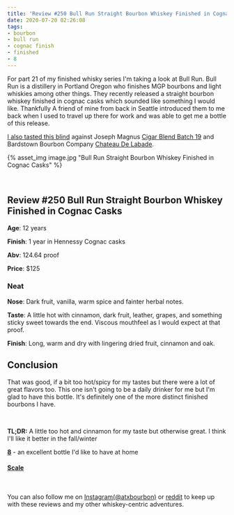 ```yaml
---
title: 'Review #250 Bull Run Straight Bourbon Whiskey Finished in Cognac Casks'
date: 2020-07-20 02:26:08
tags:
- bourbon
- bull run
- cognac finish
- finished
- 8
---
```


For part 21 of my finished whisky series I'm taking a look at Bull Run. Bull Run is a distillery in Portland Oregon who finishes MGP bourbons and light whiskies among other things. They recently released a straight bourbon whiskey finished in cognac casks which sounded like something I would like. Thankfully  A friend of mine from back in Seattle introduced them to me back when I used to travel up there for work and was able to get me a bottle of this release.

[I also tasted this blind](https://www.instagram.com/tv/CC84F-cHy-O/?utm_source=ig_web_copy_link) against Joseph Magnus [Cigar Blend Batch 19](https://atxbourbon.com/2020/07/18/Review-249-Joseph-Magnus-Cigar-Blend-Batch-19/) and Bardstown Bourbon Company [Chateau De Labade](https://atxbourbon.com/2020/06/13/Reviews-237-Bardstown-Bourbon-Company-Chateau-De-Laubade/).

{% asset_img image.jpg "Bull Run Straight Bourbon Whiskey Finished in Cognac Casks" %}

&nbsp;

## Review #250 Bull Run Straight Bourbon Whiskey Finished in Cognac Casks
**Age**: 12 years

**Finish**: 1 year in Hennessy Cognac casks

**Abv**: 124.64 proof

**Price**: $125

### Neat
**Nose**: Dark fruit, vanilla, warm spice and fainter herbal notes.

**Taste**: A little hot with cinnamon, dark fruit, leather, grapes, and something sticky sweet towards the end. Viscous mouthfeel as I would expect at that proof.

**Finish**:  Long, warm and dry with lingering dried fruit, cinnamon and oak.

## Conclusion

That was good, if a bit too hot/spicy for my tastes but there were a lot of great flavors too. This one isn't going to be a daily drinker for me but I'm glad to have this bottle. It's definitely one of the more distinct finished bourbons I have.

&nbsp;

**TL;DR:** A little too hot and cinnamon for my taste but otherwise great. I think I'll like it better in the fall/winter


[**8**](https://atxbourbon.com/tags/8/) - an excellent bottle I'd like to have at home


#### [Scale](http://atxbourbon.com/Scale/)

&nbsp;

You can also follow me on [Instagram(@atxbourbon)](https://www.instagram.com/atxbourbon/) or [reddit](https://www.reddit.com/r/atxbourbon/) to keep up with these reviews and my other whiskey-centric adventures.
